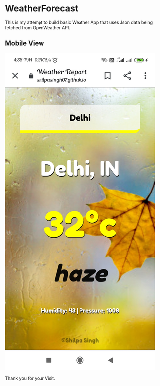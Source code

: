 # WeatherForecast

This is my attempt to build basic Weather App that uses Json data being fetched from OpenWeather API.

## Mobile View

![Mobile View](Weather_Update.jpg)

Thank you for your Visit.
